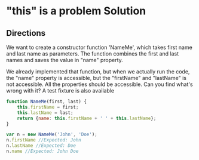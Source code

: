 # "this" is a problem Solution

## Directions

We want to create a constructor function 'NameMe', which takes first name and last name as parameters. The function combines the first and last names and saves the value in "name" property.

We already implemented that function, but when we actually run the code, the "name" property is accessible, but the "firstName" and "lastName" is not accessible. All the properties should be accessible. Can you find what's wrong with it? A test fixture is also available

```js
function NameMe(first, last) {
    this.firstName = first;
    this.lastName = last;
    return {name: this.firstName + ' ' + this.lastName};
}

var n = new NameMe('John', 'Doe');
n.firstName //Expected: John
n.lastName //Expected: Doe
n.name //Expected: John Doe
```